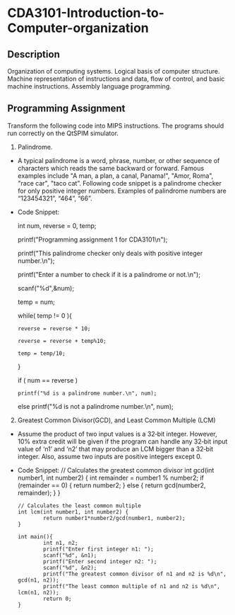 # CDA3101-Introduction-to-Computer-organization

Description
----------------------
Organization of computing systems. Logical basis of computer structure. Machine representation of instructions and data, flow of control, and basic machine instructions. Assembly language programming.

Programming Assignment
----------------------
Transform the following code into MIPS instructions. The programs should run correctly on the QtSPIM simulator. 

1. Palindrome. 
  - A typical palindrome is a word, phrase, number, or other sequence of characters which reads the same backward or forward. Famous examples include "A man, a plan, a canal, Panama!", "Amor, Roma", "race car", "taco cat”. Following code snippet is a palindrome checker for only positive integer numbers. Examples of palindrome numbers are “123454321”, “464”, “66”.

  - Code Snippet: 
  
    int num, reverse = 0, temp;

    printf("Programming assignment 1 for CDA3101\n");
    
    printf("This palindrome checker only deals with positive integer number.\n");
    
    printf("Enter a number to check if it is a palindrome or not.\n");
    
    scanf("%d",&num);
 
    temp = num;
 
    while( temp != 0 ){
    
	    reverse = reverse * 10;
	    
	    reverse = reverse + temp%10;
	    
	    temp = temp/10;
	    
    }
 
    if ( num == reverse )
    
	    printf("%d is a palindrome number.\n", num);
    else
	    printf("%d is not a palindrome number.\n", num);

2. Greatest Common Divisor(GCD), and Least Common Multiple (LCM)
  - Assume the product of two input values is a 32‐bit integer. However, 10% extra credit will be given if the program can handle any 32‐bit input value of ‘n1’ and ‘n2’ that may produce an LCM bigger than a 32‐bit integer. Also, assume two inputs are positive integers except 0.
  
  - Code Snippet:
	    // Calculates the greatest common divisor
	    int gcd(int number1, int number2) {
	    	    int remainder = number1 % number2;
	    	    if (remainder == 0) {
	    	    	    return number2;
	    	    } else {
	    	    	    return gcd(number2, remainder);
	    	    }
	    }

	    // Calculates the least common multiple
	    int lcm(int number1, int number2) {
	    	    return number1*number2/gcd(number1, number2);
	    }
  
	    int main(){
	    	    int n1, n2;
	    	    printf("Enter first integer n1: ");
	    	    scanf("%d", &n1);
	    	    printf("Enter second integer n2: ");
	    	    scanf("%d", &n2);
	    	    printf("The greatest common divisor of n1 and n2 is %d\n", gcd(n1, n2));
	    	    printf("The least common multiple of n1 and n2 is %d\n", lcm(n1, n2));
	    	    return 0;
	    }
